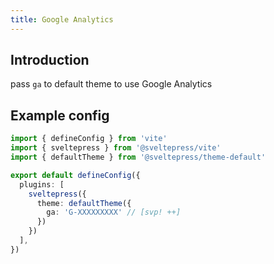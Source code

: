 ```yaml
---
title: Google Analytics
---
```


## Introduction 

pass `ga` to default theme to use Google Analytics

## Example config

```ts title="vite.config.(js|ts)"
import { defineConfig } from 'vite'
import { sveltepress } from '@sveltepress/vite'
import { defaultTheme } from '@sveltepress/theme-default'

export default defineConfig({
  plugins: [
    sveltepress({
      theme: defaultTheme({
        ga: 'G-XXXXXXXXX' // [svp! ++]
      })
    })
  ],
})

```